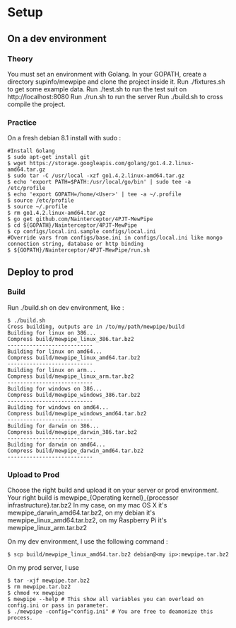 Setup
=====

## On a dev environment

### Theory

You must set an environment with Golang. In your GOPATH, create a directory supinfo/mewpipe and clone the project inside it.
Run ./fixtures.sh to get some example data.
Run ./test.sh to run the test suit on http://localhost:8080
Run ./run.sh to run the server
Run ./build.sh to cross compile the project.

### Practice

On a fresh debian 8.1 install with sudo :

    #Install Golang
    $ sudo apt-get install git
    $ wget https://storage.googleapis.com/golang/go1.4.2.linux-amd64.tar.gz
    $ sudo tar -C /usr/local -xzf go1.4.2.linux-amd64.tar.gz
    $ echo 'export PATH=$PATH:/usr/local/go/bin' | sudo tee -a /etc/profile
    $ echo 'export GOPATH=/home/<User>' | tee -a ~/.profile
    $ source /etc/profile
    $ source ~/.profile
    $ rm go1.4.2.linux-amd64.tar.gz
    $ go get github.com/Nainterceptor/4PJT-MewPipe
    $ cd ${GOPATH}/Nainterceptor/4PJT-MewPipe
    $ cp configs/local.ini.sample configs/local.ini
    #Override vars from configs/base.ini in configs/local.ini like mongo connection string, database or http binding
    $ ${GOPATH}/Nainterceptor/4PJT-MewPipe/run.sh

## Deploy to prod

### Build

Run ./build.sh on dev environment, like : 

    $ ./build.sh 
    Cross building, outputs are in /to/my/path/mewpipe/build
    Building for linux on 386...
    Compress build/mewpipe_linux_386.tar.bz2
    ---------------------------
    Building for linux on amd64...
    Compress build/mewpipe_linux_amd64.tar.bz2
    ---------------------------
    Building for linux on arm...
    Compress build/mewpipe_linux_arm.tar.bz2
    ---------------------------
    Building for windows on 386...
    Compress build/mewpipe_windows_386.tar.bz2
    ---------------------------
    Building for windows on amd64...
    Compress build/mewpipe_windows_amd64.tar.bz2
    ---------------------------
    Building for darwin on 386...
    Compress build/mewpipe_darwin_386.tar.bz2
    ---------------------------
    Building for darwin on amd64...
    Compress build/mewpipe_darwin_amd64.tar.bz2
    ---------------------------

### Upload to Prod

Choose the right build and upload it on your server or prod environment. Your right build is mewpipe_{Operating kernel}_{processor infrastructure}.tar.bz2
In my case, on my mac OS X it's mewpipe_darwin_amd64.tar.bz2, on my debian it's mewpipe_linux_amd64.tar.bz2, on my Raspberry Pi it's mewpipe_linux_arm.tar.bz2

On my dev environment, I use the following command :

    $ scp build/mewpipe_linux_amd64.tar.bz2 debian@<my ip>:mewpipe.tar.bz2


On my prod server, I use 

    $ tar -xjf mewpipe.tar.bz2
    $ rm mewpipe.tar.bz2
    $ chmod +x mewpipe
    $ mewpipe --help # This show all variables you can overload on config.ini or pass in parameter.
    $ ./mewpipe -config="config.ini" # You are free to deamonize this process.